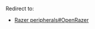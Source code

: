 Redirect to:

*   [Razer peripherals#OpenRazer](/index.php/Razer_peripherals#OpenRazer "Razer peripherals")
